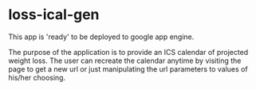 # loss-ical-gen

This app is 'ready' to be deployed to google app engine.

The purpose of the application is to provide an ICS calendar of projected weight loss.  The user can recreate the calendar
anytime by visiting the page to get a new url or just manipulating the url parameters to values of his/her choosing.

